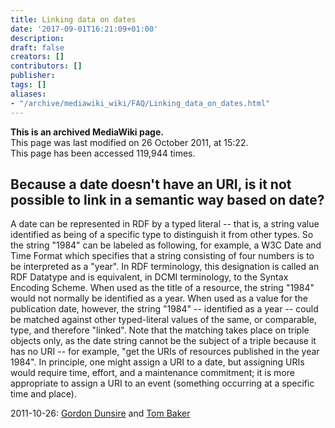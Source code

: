 ```yaml
---
title: Linking data on dates
date: '2017-09-01T16:21:09+01:00'
description: 
draft: false
creators: []
contributors: []
publisher: 
tags: []
aliases:
- "/archive/mediawiki_wiki/FAQ/Linking_data_on_dates.html"
---
```


 **This is an archived MediaWiki page.**  
This page was last modified on 26 October 2011, at 15:22.  
This page has been accessed 119,944 times.

## Because a date doesn't have an URI, is it not possible to link in a semantic way based on date? 

A date can be represented in RDF by a typed literal -- that is, a string value identified as being of a specific type to distinguish it from other types. So the string "1984" can be labeled as following, for example, a W3C Date and Time Format which specifies that a string consisting of four numbers is to be interpreted as a "year". In RDF terminology, this designation is called an RDF Datatype and is equivalent, in DCMI terminology, to the Syntax Encoding Scheme. When used as the title of a resource, the string "1984" would not normally be identified as a year. When used as a value for the publication date, however, the string "1984" -- identified as a year -- could be matched against other typed-literal values of the same, or comparable, type, and therefore "linked". Note that the matching takes place on triple objects only, as the date string cannot be the subject of a triple because it has no URI -- for example, "get the URIs of resources published in the year 1984". In principle, one might assign a URI to a date, but assigning URIs would require time, effort, and a maintenance commitment; it is more appropriate to assign a URI to an event (something occurring at a specific time and place).

2011-10-26: [Gordon Dunsire](/index.php?title=User:GordonDunsire&action=edit&redlink=1 "User:GordonDunsire (page does not exist)") and [Tom Baker](/archive/mediawiki_wiki/User:TomBaker "User:TomBaker")

